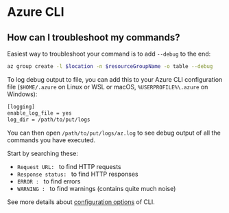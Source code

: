 # Azure CLI

## How can I troubleshoot my commands?

Easiest way to troubleshoot your command is to add `--debug` to the end:

```bash
az group create -l $location -n $resourceGroupName -o table --debug
```

To log debug output to file, you can add this to your Azure CLI configuration file
(`$HOME/.azure` on Linux or WSL or macOS, `%USERPROFILE%\.azure` on Windows):

```bash
[logging]
enable_log_file = yes
log_dir = /path/to/put/logs
```

You can then open `/path/to/put/logs/az.log` to see debug output of all the commands you have executed.

Start by searching these:

- `Request URL: ` to find HTTP requests
- `Response status: ` to find HTTP responses
- `ERROR : ` to find errors
- `WARNING : ` to find warnings (contains quite much noise)

See more details about [configuration options](https://docs.microsoft.com/en-us/cli/azure/azure-cli-configuration) of CLI.
